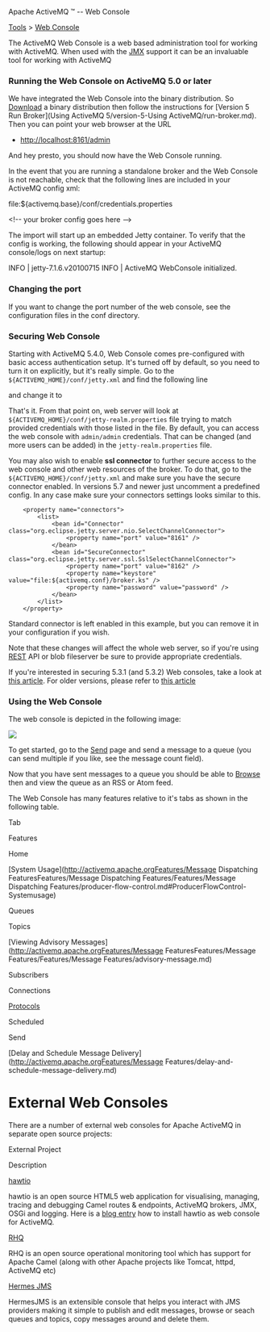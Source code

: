 Apache ActiveMQ ™ -- Web Console 

[Tools](tools.md) > [Web Console](ToolsTools/Tools/web-console.md)


The ActiveMQ Web Console is a web based administration tool for working with ActiveMQ. When used with the [JMX](Features/jmx.md) support it can be an invaluable tool for working with ActiveMQ

### Running the Web Console on ActiveMQ 5.0 or later

We have integrated the Web Console into the binary distribution. So [Download](OverviewOverview/Overview/download.md) a binary distribution then follow the instructions for [Version 5 Run Broker](Using ActiveMQ 5/version-5-Using ActiveMQ/run-broker.md). Then you can point your web browser at the URL

*   [http://localhost:8161/admin](http://localhost:8161/admin)

And hey presto, you should now have the Web Console running.

In the event that you are running a standalone broker and the Web Console is not reachable, check that the following lines are included in your ActiveMQ config xml:

<bean class="org.springframework.beans.factory.config.PropertyPlaceholderConfigurer">
<property name="locations">
<value>file:${activemq.base}/conf/credentials.properties</value>
</property>
</bean>

<!\-\- your broker config goes here -->

<import resource="${activemq.base}/conf/jetty.xml" />

The import will start up an embedded Jetty container. To verify that the config is working, the following should appear in your ActiveMQ console/logs on next startup:

INFO | jetty-7.1.6.v20100715
INFO | ActiveMQ WebConsole initialized.

### Changing the port

If you want to change the port number of the web console, see the configuration files in the conf directory.

### Securing Web Console

Starting with ActiveMQ 5.4.0, Web Console comes pre-configured with basic access authentication setup. It's turned off by default, so you need to turn it on explicitly, but it's really simple. Go to the `${ACTIVEMQ_HOME}/conf/jetty.xml` and find the following line

<property name="authenticate" value="false" />

and change it to

<property name="authenticate" value="true" />

That's it. From that point on, web server will look at `${ACTIVEMQ_HOME}/conf/jetty-realm.properties` file trying to match provided credentials with those listed in the file. By default, you can access the web console with `admin/admin` credentials. That can be changed (and more users can be added) in the `jetty-realm.properties` file.

You may also wish to enable **ssl connector** to further secure access to the web console and other web resources of the broker. To do that, go to the `${ACTIVEMQ_HOME}/conf/jetty.xml` and make sure you have the secure connector enabled. In versions 5.7 and newer just uncomment a predefined config. In any case make sure your connectors settings looks similar to this.

        <property name="connectors">
            <list>
                <bean id="Connector" class="org.eclipse.jetty.server.nio.SelectChannelConnector">
                    <property name="port" value="8161" />
                </bean>
                <bean id="SecureConnector" class="org.eclipse.jetty.server.ssl.SslSelectChannelConnector">
                    <property name="port" value="8162" />
                    <property name="keystore" value="file:${activemq.conf}/broker.ks" />
                    <property name="password" value="password" />
                </bean>
            </list>
        </property>

Standard connector is left enabled in this example, but you can remove it in your configuration if you wish.

Note that these changes will affect the whole web server, so if you're using [REST](Connectivity/ProtocolsConnectivity/Protocols/Connectivity/Protocols/rest.md) API or blob fileserver be sure to provide appropriate credentials.

If you're interested in securing 5.3.1 (and 5.3.2) Web consoles, take a look at [this article](http://www.nighttale.net/activemq/securing-activemq-531-console.html). For older versions, please refer to [this article](http://it.toolbox.com/blogs/unix-sysadmin/securing-activemq-web-console-27727)

### Using the Web Console

The web console is depicted in the following image:

![](/images/web_console.png)

To get started, go to the [Send](http://localhost:8080/activemq-web-console/send.jsp) page and send a message to a queue (you can send multiple if you like, see the message count field).

Now that you have sent messages to a queue you should be able to [Browse](http://localhost:8080/activemq-web-console/browse.jsp) then and view the queue as an RSS or Atom feed.

The Web Console has many features relative to it's tabs as shown in the following table.

Tab

Features

Home

[System Usage](http://activemq.apache.orgFeatures/Message Dispatching FeaturesFeatures/Message Dispatching Features/Features/Message Dispatching Features/producer-flow-control.md#ProducerFlowControl-Systemusage)

Queues

Topics

[Viewing Advisory Messages](http://activemq.apache.orgFeatures/Message FeaturesFeatures/Message Features/Features/Message Features/advisory-message.md)

Subscribers

Connections

[Protocols](http://activemq.apache.orgConnectivityConnectivity/Connectivity/protocols.md)

Scheduled

Send

[Delay and Schedule Message Delivery](http://activemq.apache.orgFeatures/Message Features/delay-and-schedule-message-delivery.md)

External Web Consoles
=====================

There are a number of external web consoles for Apache ActiveMQ in separate open source projects:

External Project

Description

[hawtio](http://hawt.io/)

hawtio is an open source HTML5 web application for visualising, managing, tracing and debugging Camel routes & endpoints, ActiveMQ brokers, JMX, OSGi and logging. Here is a [blog entry](http://www.bennet-schulz.com/2016/07/apache-activemq-and-hawtio.html) how to install hawtio as web console for ActiveMQ.

[RHQ](http://www.jboss.org/rhq)

RHQ is an open source operational monitoring tool which has support for Apache Camel (along with other Apache projects like Tomcat, httpd, ActiveMQ etc)

[Hermes JMS](http://www.hermesjms.com/confluence/display/HJMS/Home)

HermesJMS is an extensible console that helps you interact with JMS providers making it simple to publish and edit messages, browse or seach queues and topics, copy messages around and delete them.

